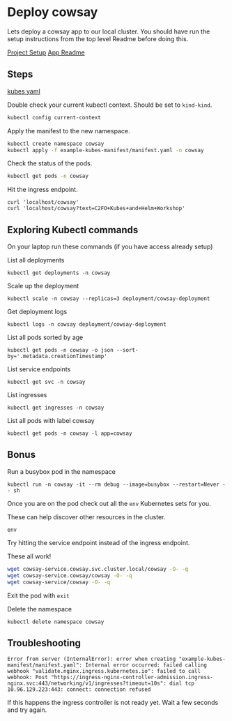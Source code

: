 # Deploy cowsay

Lets deploy a cowsay app to our local cluster. You should have run the setup instructions from the top level Readme before doing this.

[Project Setup](../README.md)
[App Readme](../cowsay-app/README.md)

## Steps

[kubes yaml](./manifest.yaml)

Double check your current kubectl context. Should be set to `kind-kind`.

```sh
kubectl config current-context
```

Apply the manifest to the new namespace.

```sh
kubectl create namespace cowsay
kubectl apply -f example-kubes-manifest/manifest.yaml -n cowsay
```

Check the status of the pods.

```sh
kubectl get pods -n cowsay
```

Hit the ingress endpoint.

```
curl 'localhost/cowsay'
curl 'localhost/cowsay?text=C2FO+Kubes+and+Helm+Workshop'
```

## Exploring Kubectl commands

On your laptop run these commands (if you have access already setup)

List all deployments

`kubectl get deployments -n cowsay`

Scale up the deployment

`kubectl scale -n cowsay --replicas=3 deployment/cowsay-deployment`

Get deployment logs

`kubectl logs -n cowsay deployment/cowsay-deployment`

List all pods sorted by age

`kubectl get pods -n cowsay -o json --sort-by='.metadata.creationTimestamp'`

List service endpoints

`kubectl get svc -n cowsay`

List ingresses

`kubectl get ingresses -n cowsay`

List all pods with label cowsay

`kubectl get pods -n cowsay -l app=cowsay`

## Bonus

Run a busybox pod in the namespace

`kubectl run -n cowsay -it --rm debug --image=busybox --restart=Never -- sh`

Once you are on the pod check out all the `env` Kubernetes sets for you.

These can help discover other resources in the cluster.

`env`

Try hitting the service endpoint instead of the ingress endpoint.

These all work!

```bash
wget cowsay-service.cowsay.svc.cluster.local/cowsay -O- -q
wget cowsay-service.cowsay/cowsay -O- -q
wget cowsay-service/cowsay -O- -q
```

Exit the pod with `exit`

Delete the namespace

`kubectl delete namespace cowsay`

## Troubleshooting

```
Error from server (InternalError): error when creating "example-kubes-manifest/manifest.yaml": Internal error occurred: failed calling webhook "validate.nginx.ingress.kubernetes.io": failed to call webhook: Post "https://ingress-nginx-controller-admission.ingress-nginx.svc:443/networking/v1/ingresses?timeout=10s": dial tcp 10.96.129.223:443: connect: connection refused
```

If this happens the ingress controller is not ready yet. Wait a few seconds and try again.
